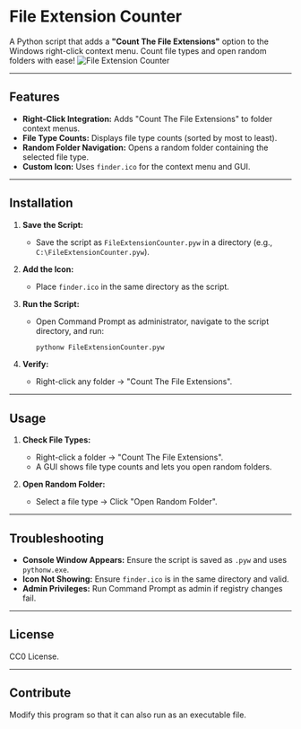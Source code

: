 # File Extension Counter
A Python script that adds a **"Count The File Extensions"** option to the Windows right-click context menu. Count file types and open random folders with ease! 
  ![File Extension Counter](https://github.com/user-attachments/assets/7d801e30-4623-4569-a681-495b645f31ff)



---

## Features

- **Right-Click Integration:** Adds "Count The File Extensions" to folder context menus.
- **File Type Counts:** Displays file type counts (sorted by most to least).
- **Random Folder Navigation:** Opens a random folder containing the selected file type.
- **Custom Icon:** Uses `finder.ico` for the context menu and GUI.

---

## Installation

1. **Save the Script:**
   - Save the script as `FileExtensionCounter.pyw` in a directory (e.g., `C:\FileExtensionCounter.pyw`).

2. **Add the Icon:**
   - Place `finder.ico` in the same directory as the script.

3. **Run the Script:**
   - Open Command Prompt as administrator, navigate to the script directory, and run:
     ```bash
     pythonw FileExtensionCounter.pyw
     ```

4. **Verify:**
   - Right-click any folder → "Count The File Extensions".

---

## Usage

1. **Check File Types:**
   - Right-click a folder → "Count The File Extensions".
   - A GUI shows file type counts and lets you open random folders.

2. **Open Random Folder:**
   - Select a file type → Click "Open Random Folder".

---

## Troubleshooting

- **Console Window Appears:** Ensure the script is saved as `.pyw` and uses `pythonw.exe`.
- **Icon Not Showing:** Ensure `finder.ico` is in the same directory and valid.
- **Admin Privileges:** Run Command Prompt as admin if registry changes fail.

---

## License

CC0 License.

---

## Contribute
Modify this program so that it can also run as an executable file.
